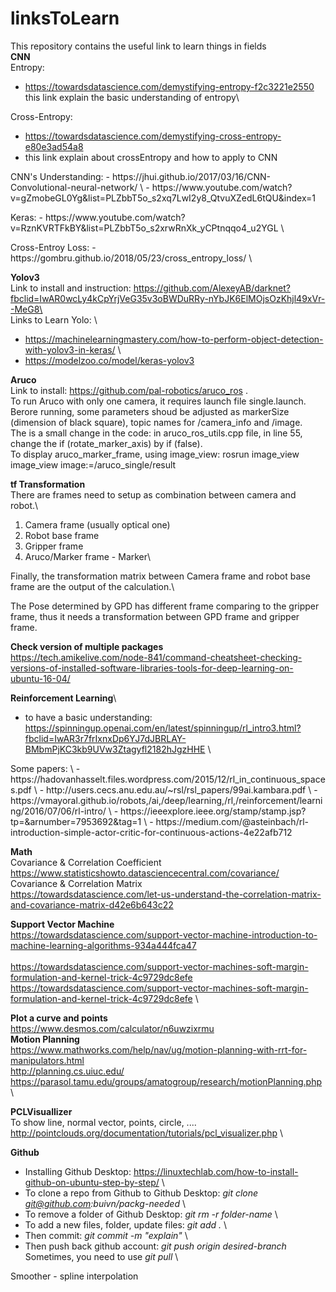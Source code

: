 # linksToLearn
This repository contains the useful link to learn things in fields\
**CNN**\
Entropy:
- https://towardsdatascience.com/demystifying-entropy-f2c3221e2550 
this link explain the basic understanding of entropy\

Cross-Entropy:
- https://towardsdatascience.com/demystifying-cross-entropy-e80e3ad54a8 
- this link explain about crossEntropy and how to apply to CNN
<p>
CNN's Understanding: 
- https://jhui.github.io/2017/03/16/CNN-Convolutional-neural-network/ \
- https://www.youtube.com/watch?v=gZmobeGL0Yg&list=PLZbbT5o_s2xq7LwI2y8_QtvuXZedL6tQU&index=1 
<p>
Keras: 
- https://www.youtube.com/watch?v=RznKVRTFkBY&list=PLZbbT5o_s2xrwRnXk_yCPtnqqo4_u2YGL \
<p>
Cross-Entroy Loss:
  - https://gombru.github.io/2018/05/23/cross_entropy_loss/ \

**Yolov3**\
Link to install and instruction: https://github.com/AlexeyAB/darknet?fbclid=IwAR0wcLy4kCpYrjVeG35v3oBWDuRRy-nYbJK6ElMOjsOzKhjl49xVr--MeG8\ \
Links to Learn Yolo: \
- https://machinelearningmastery.com/how-to-perform-object-detection-with-yolov3-in-keras/ \
- https://modelzoo.co/model/keras-yolov3 


**Aruco**\
Link to install: https://github.com/pal-robotics/aruco_ros .\
To run Aruco with only one camera, it requires launch file single.launch. Berore running, some parameters shoud be adjusted as markerSize (dimension of black square), topic names for /camera_info and /image. \
The is a small change in the code: in aruco_ros_utils.cpp file, in line 55, change the if (rotate_marker_axis) by if (false).\
To display aruco_marker_frame, using image_view: rosrun image_view image_view image:=/aruco_single/result


**tf Transformation**\
There are frames need to setup as combination between camera and robot.\
1. Camera frame (usually optical one)
2. Robot base frame
3. Gripper frame
4. Aruco/Marker frame - Marker\
<a/>
Finally, the transformation matrix between Camera frame and robot base frame are the output of the calculation.\

The Pose determined by GPD has different frame comparing to the gripper frame, thus it needs a transformation between GPD frame and gripper frame.

**Check version of multiple packages**\
https://tech.amikelive.com/node-841/command-cheatsheet-checking-versions-of-installed-software-libraries-tools-for-deep-learning-on-ubuntu-16-04/

**Reinforcement Learning**\
- to have a basic understanding: https://spinningup.openai.com/en/latest/spinningup/rl_intro3.html?fbclid=IwAR3r7frIxnxDp6YJ7dJBRLAY-BMbmPjKC3kb9UVw3Ztagyfl2182hJgzHHE \
<a/>
Some papers: \
- https://hadovanhasselt.files.wordpress.com/2015/12/rl_in_continuous_spaces.pdf \
- http://users.cecs.anu.edu.au/~rsl/rsl_papers/99ai.kambara.pdf \
- https://vmayoral.github.io/robots,/ai,/deep/learning,/rl,/reinforcement/learning/2016/07/06/rl-intro/ \
- https://ieeexplore.ieee.org/stamp/stamp.jsp?tp=&arnumber=7953692&tag=1 \
- https://medium.com/@asteinbach/rl-introduction-simple-actor-critic-for-continuous-actions-4e22afb712


**Math**\
Covariance & Correlation Coefficient \
https://www.statisticshowto.datasciencecentral.com/covariance/ \
Covariance & Correlation Matrix\
https://towardsdatascience.com/let-us-understand-the-correlation-matrix-and-covariance-matrix-d42e6b643c22

**Support Vector Machine**\
https://towardsdatascience.com/support-vector-machine-introduction-to-machine-learning-algorithms-934a444fca47 \
\
https://towardsdatascience.com/support-vector-machines-soft-margin-formulation-and-kernel-trick-4c9729dc8efe \
https://towardsdatascience.com/support-vector-machines-soft-margin-formulation-and-kernel-trick-4c9729dc8efe \

**Plot a curve and points**\
https://www.desmos.com/calculator/n6uwzixrmu \
**Motion Planning** \
https://www.mathworks.com/help/nav/ug/motion-planning-with-rrt-for-manipulators.html \
http://planning.cs.uiuc.edu/ \
https://parasol.tamu.edu/groups/amatogroup/research/motionPlanning.php \

**PCLVisuallizer** \
To show line, normal vector, points, circle, ....
http://pointclouds.org/documentation/tutorials/pcl_visualizer.php \

**Github**
- Installing Github Desktop: https://linuxtechlab.com/how-to-install-github-on-ubuntu-step-by-step/ \
- To clone a repo from Github to Github Desktop: *git clone git@github.com:buivn/packg-needed* \
- To remove a folder of Github Desktop: *git rm -r folder-name* \
- To add a new files, folder, update files: *git add .* \
- Then commit: *git commit -m "explain"* \
- Then push back github account: *git push origin desired-branch* \
Sometimes, you need to use *git pull* \


Smoother - spline interpolation

